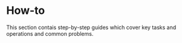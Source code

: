 # How-to

This section contais step-by-step guides which
cover key tasks and operations and common problems.